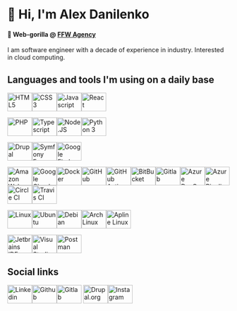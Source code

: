 # 👋 Hi, I'm Alex Danilenko
#### 🦍 Web-gorilla @ [FFW Agency](https://ffwagency.com)

I am software engineer with a decade of experience in industry. Interested in cloud computing.

## Languages and tools I'm using on a daily base

<img height="42" width="56" src="https://cdn.jsdelivr.net/npm/simple-icons@v3/icons/html5.svg" title="HTML5" /><img height="42" width="56" src="https://cdn.jsdelivr.net/npm/simple-icons@v3/icons/css3.svg" title="CSS3" /><img height="42" width="56" src="https://cdn.jsdelivr.net/npm/simple-icons@v3/icons/javascript.svg" title="Javascript" /><img height="42" width="56" src="https://cdn.jsdelivr.net/npm/simple-icons@v3/icons/react.svg" title="React" />

<img height="42" width="56" src="https://cdn.jsdelivr.net/npm/simple-icons@v3/icons/php.svg" title="PHP" /><img height="42" width="56" src="https://cdn.jsdelivr.net/npm/simple-icons@v3/icons/typescript.svg" title="Typescript" /><img height="42" width="56" src="https://cdn.jsdelivr.net/npm/simple-icons@v3/icons/node-dot-js.svg" title="Node.JS" /><img height="42" width="56" src="https://cdn.jsdelivr.net/npm/simple-icons@v3/icons/python.svg" title="Python 3" />

<img height="42" width="56" src="https://cdn.jsdelivr.net/npm/simple-icons@v3/icons/drupal.svg" title="Drupal" /><img height="42" width="56" src="https://cdn.jsdelivr.net/npm/simple-icons@v3/icons/symfony.svg" title="Symfony Framework" /><img height="42" width="56" src="https://cdn.jsdelivr.net/npm/simple-icons@v3/icons/firebase.svg" title="Google Firebase" />

<img height="42" width="56" src="https://cdn.jsdelivr.net/npm/simple-icons@v3/icons/amazonaws.svg" title="Amazon Web Services" /><img height="42" width="56" src="https://cdn.jsdelivr.net/npm/simple-icons@v3/icons/googlecloud.svg" title="Google Cloud" /><img height="42" width="56" src="https://cdn.jsdelivr.net/npm/simple-icons@v3/icons/docker.svg" title="Docker" /><img height="42" width="56" src="https://cdn.jsdelivr.net/npm/simple-icons@v3/icons/github.svg" title="GitHub" /><img height="42" width="56" src="https://cdn.jsdelivr.net/npm/simple-icons@v3/icons/githubactions.svg" title="GitHub Actions" /><img height="42" width="56" src="https://cdn.jsdelivr.net/npm/simple-icons@v3/icons/bitbucket.svg" title="BitBucket" /><img height="42" width="56" src="https://cdn.jsdelivr.net/npm/simple-icons@v3/icons/gitlab.svg" title="Gitlab" /><img height="42" width="56" src="https://cdn.jsdelivr.net/npm/simple-icons@v3/icons/azuredevops.svg" title="Azure DevOps" /><img height="42" width="56" src="https://cdn.jsdelivr.net/npm/simple-icons@v3/icons/azurepipelines.svg" title="Azure Pipelines" /><img height="42" width="56" src="https://cdn.jsdelivr.net/npm/simple-icons@v3/icons/circleci.svg" title="Circle CI" /><img height="42" width="56" src="https://cdn.jsdelivr.net/npm/simple-icons@v3/icons/travisci.svg" title="Travis CI" />

<img height="42" width="56" src="https://cdn.jsdelivr.net/npm/simple-icons@v3/icons/linux.svg" title="Linux" /><img height="42" width="56" src="https://cdn.jsdelivr.net/npm/simple-icons@v3/icons/ubuntu.svg" title="Ubuntu" /><img height="42" width="56" src="https://cdn.jsdelivr.net/npm/simple-icons@v3/icons/debian.svg" title="Debian" /><img height="42" width="56" src="https://cdn.jsdelivr.net/npm/simple-icons@v3/icons/archlinux.svg" title="Arch Linux" /><img height="42" width="56" src="https://cdn.jsdelivr.net/npm/simple-icons@v3/icons/alpinelinux.svg" title="Apline Linux" />

<img height="42" width="56" src="https://cdn.jsdelivr.net/npm/simple-icons@v3/icons/jetbrains.svg" title="Jetbrains IDEs" /><img height="42" width="56" src="https://cdn.jsdelivr.net/npm/simple-icons@v3/icons/visualstudiocode.svg" title="Visual Studio Code" /><img height="42" width="56" src="https://cdn.jsdelivr.net/npm/simple-icons@v3/icons/postman.svg" title="Postman" />

## Social links

<a href="https://www.linkedin.com/in/alexander-danilenko/" target="_blank"><img height="42" width="56" src="https://cdn.jsdelivr.net/npm/simple-icons@v3/icons/linkedin.svg" title="Linkedin" /></a><a href="https://github.com/alexander-danilenko" target="_blank"><img height="42" width="56" src="https://cdn.jsdelivr.net/npm/simple-icons@v3/icons/github.svg" title="Github" /></a><a href="https://gitlab.com/alexander-danilenko" target="_blank"><img height="42" width="56" src="https://cdn.jsdelivr.net/npm/simple-icons@v3/icons/gitlab.svg" title="Gitlab" /></a> <a href="https://www.drupal.org/u/alexander_danilenko"><img height="42" width="56" src="https://cdn.jsdelivr.net/npm/simple-icons@v3/icons/drupal.svg" title="Drupal.org" /></a><a href="https://www.youtube.com/watch?v=dQw4w9WgXcQ" target="_blank"><img height="42" width="56" src="https://cdn.jsdelivr.net/npm/simple-icons@v3/icons/instagram.svg" title="Instagram" /></a>
